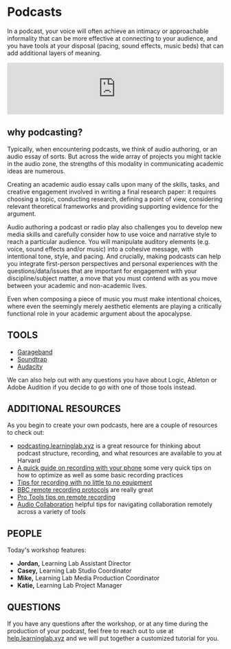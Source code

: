 # Podcasts
In a podcast, your voice will often achieve an intimacy or approachable informality that can be more effective at connecting to your audience, and you have tools at your disposal (pacing, sound effects, music beds) that can add additional layers of meaning.


<iframe style="border: 0; width: 100%; height: 120px;" src="https://bandcamp.com/EmbeddedPlayer/track=1153216794/size=large/bgcol=ffffff/linkcol=0687f5/tracklist=false/artwork=small/transparent=true/" seamless><a href="https://boklearninglab.bandcamp.com/track/the-discipline-of-the-yokai">The Discipline of the Yokai by Learning Lab</a></iframe>

## why podcasting?

Typically, when encountering podcasts, we think of audio authoring, or an audio essay of sorts. But across the wide array of projects you might tackle in the audio zone, the strengths of this modality in communicating academic ideas are numerous.  

Creating an academic audio essay calls upon many of the skills, tasks, and creative engagement involved in writing a final research paper: it requires choosing a topic, conducting research, defining a point of view, considering relevant theoretical frameworks and providing supporting evidence for the argument.

Audio authoring a podcast or radio play also challenges you to develop new media skills and carefully consider how to use voice and narrative style to reach a particular audience. You will manipulate auditory elements (e.g. voice, sound effects and/or music) into a cohesive message, with intentional tone, style, and pacing. And crucially, making podcasts can help you integrate first-person perspectives and personal experiences with the questions/data/issues that are important for engagement with your discipline/subject matter, a move that you must contend with as you move between your academic and non-academic lives.

Even when composing a piece of music you must make intentional choices, where even the seemingly merely aesthetic elements are playing a critically functional role in your academic argument about the apocalypse.


## TOOLS

* [Garageband](http://resources.learninglab.xyz/simple/projects/gened1001/garageband)
* [Soundtrap](http://resources.learninglab.xyz/simple/projects/gened1001/soundtrap)
* [Audacity](http://resources.learninglab.xyz/simple/projects/gened1001/audacity)

We can also help out with any questions you have about Logic, Ableton or Adobe Audition if you decide to go with one of those tools instead.

## ADDITIONAL RESOURCES
As you begin to create your own podcasts, here are a couple of resources to check out:
* [podcasting.learninglab.xyz](http://podcasting.learninglab.xyz) is a great resource for thinking about podcast structure, recording, and what resources are available to you at Harvard
* [A quick guide on recording with your phone](https://sites.google.com/g.harvard.edu/ll-podcasting/recording?authuser=0) some very quick tips on how to optimize as well as some basic recording practices
* [Tips for recording with no little to no equipment](http://resources.learninglab.xyz/simple/labs/audio-lab/recording)
* [BBC remote recording protocols](https://www.bbc.com/news/business-26256502) are really great
* [Pro Tools tips on remote recording](https://www.pro-tools-expert.com/production-expert-1/2020/3/31/case-study-how-to-remote-record-during-the-covid-19-lockdown)
* [Audio Collaboration](http://resources.learninglab.xyz/simple/projects/gened1042/audio-collaboration) helpful tips for navigating collaboration remotely across a variety of tools


## PEOPLE
Today's workshop features:
- **Jordan,** Learning Lab Assistant Director
- **Casey,** Learning Lab Studio Coordinator
- **Mike,** Learning Lab Media Production Coordinator
- **Katie,** Learning Lab Project Manager

## QUESTIONS
If you have any questions after the workshop, or at any time during the production of your podcast, feel free to reach out to use at [help.learninglab.xyz](http://help.learninglab.xyz) and we will put together a customized tutorial for you.
